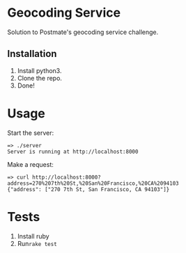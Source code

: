 # Geocoding Service

Solution to Postmate's geocoding service challenge.

## Installation

1. Install python3.
2. Clone the repo.
3. Done!

# Usage

Start the server:

```
=> ./server
Server is running at http://localhost:8000
```

Make a request:

```
=> curl http://localhost:8000?address=270%207th%20St,%20San%20Francisco,%20CA%2094103
{"address": ["270 7th St, San Francisco, CA 94103"]}
```

# Tests

1. Install ruby
2. Run`rake test`
